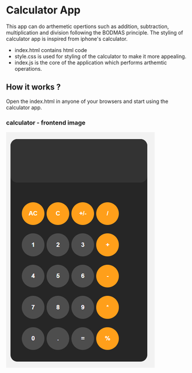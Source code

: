 # Calculator App

This app can do arthemetic opertions such as addition, subtraction, multiplication and division following the BODMAS principle.
The styling of calculator app is inspired from iphone's calculator.

- index.html contains html code
- style.css is used for styling of the calculator to make it more appealing.
- index.js is the core of the application which performs arthemtic operations.


## How it works ?
Open the index.html in anyone of your browsers and start using the calculator app.

### calculator - frontend image

![Calculator Front End](./calculator-front.png)
